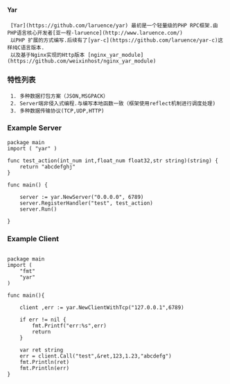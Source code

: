 #### Yar

     [Yar](https://github.com/laruence/yar) 最初是一个轻量级的PHP RPC框架.由PHP语言核心开发者[亚一程-laruence](http://www.laruence.com/)
     以PHP 扩展的方式编写.后续有了[yar-c](https://github.com/laruence/yar-c)这样纯C语言版本.
     以及基于Nginx实现的Http版本 [nginx_yar_module](https://github.com/weixinhost/nginx_yar_module)

### 特性列表

     1. 多种数据打包方案（JSON,MSGPACK）
     2. Server端非侵入式编程.与编写本地函数一致（框架使用reflect机制进行调度处理)
     3. 多种数据传输协议(TCP,UDP,HTTP)

### Example Server

```golang
package main
import ( "yar" )

func test_action(int_num int,float_num float32,str string)(string) {
	return "abcdefghj"
}

func main() {

	server := yar.NewServer("0.0.0.0", 6789)
	server.RegisterHandler("test", test_action)
	server.Run()

}

```

### Example Client

```golang

package main
import (
	"fmt"
	"yar"
)

func main(){

	client ,err := yar.NewClientWithTcp("127.0.0.1",6789)

	if err != nil {
		fmt.Printf("err:%s",err)
		return
	}

	var ret string
	err = client.Call("test",&ret,123,1.23,"abcdefg")
	fmt.Println(ret)
	fmt.Println(err)
}

```